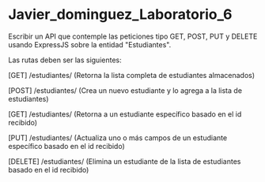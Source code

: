 # Javier_dominguez_Laboratorio_6
Escribir un API que contemple las peticiones tipo GET, POST, PUT y DELETE usando ExpressJS sobre la entidad "Estudiantes".

 

Las rutas deben ser las siguientes:

[GET] /estudiantes/  (Retorna la lista completa de estudiantes almacenados)

[POST] /estudiantes/ (Crea un nuevo estudiante y lo agrega a la lista de estudiantes)

[GET] /estudiantes/<id> (Retorna a un estudiante específico basado en el id recibido)

[PUT] /estudiantes/<id> (Actualiza uno o más campos de un estudiante específico basado en el id recibido)

[DELETE] /estudiantes/<id> (Elimina un estudiante de la lista de estudiantes basado en el id recibido)
